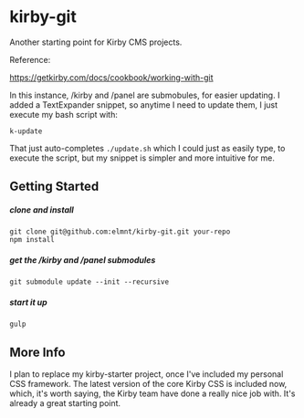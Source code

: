# kirby-git

Another starting point for Kirby CMS projects.  

Reference:  

https://getkirby.com/docs/cookbook/working-with-git  

In this instance, /kirby and /panel are submobules, for easier updating. I added a TextExpander snippet, so anytime I need to update them, I just execute my bash script with:    

`k-update`  

That just auto-completes `./update.sh` which I could just as easily type, to execute the script, but my snippet is simpler and more intuitive for me.

## Getting Started  

##### clone and install  

`git clone git@github.com:elmnt/kirby-git.git your-repo`  
`npm install`  

##### get the /kirby and /panel submodules  

`git submodule update --init --recursive`  

##### start it up

`gulp`  

## More Info

I plan to replace my kirby-starter project, once I've included my personal CSS framework. The latest version of the core Kirby CSS is included now, which, it's worth saying, the Kirby team have done a really nice job with. It's already a great starting point.  

